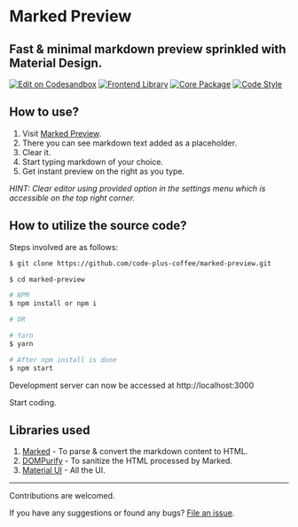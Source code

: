 # Marked Preview

## Fast & minimal markdown preview sprinkled with Material Design.

[![Edit on Codesandbox](https://img.shields.io/badge/Play%20-Codesandbox-black?style=for-the-badge&logo=codesandbox)](https://codesandbox.io/s/1ekvy)
[![Frontend Library](https://img.shields.io/badge/Frontend%20Library-Material%20UI-success?style=for-the-badge&logo=material-ui)](https://material-ui.com/)
[![Core Package](https://img.shields.io/badge/Core%20Package-Marked-important?style=for-the-badge&logo=markdown)](https://marked.js.org/)
[![Code Style](https://img.shields.io/badge/Code%20Style-Prettier-informational?style=for-the-badge&logo=prettier)](https://prettier.io/)

## How to use?

1. Visit [Marked Preview](https://markedpreview.web.app).
2. There you can see markdown text added as a placeholder.
3. Clear it.
4. Start typing markdown of your choice.
5. Get instant preview on the right as you type.

_HINT: Clear editor using provided option in the settings menu which is accessible on the top right corner._

## How to utilize the source code?

Steps involved are as follows:

```bash
$ git clone https://github.com/code-plus-coffee/marked-preview.git

$ cd marked-preview

# NPM
$ npm install or npm i

# OR

# Yarn
$ yarn

# After npm install is done
$ npm start
```

Development server can now be accessed at http://localhost:3000

Start coding.

## Libraries used

1. [Marked](https://github.com/markedjs/marked) - To parse & convert the markdown content to HTML.
2. [DOMPurify](https://github.com/cure53/DOMPurify) - To sanitize the HTML processed by Marked.
3. [Material UI](https://github.com/mui-org/material-ui) - All the UI.

---

Contributions are welcomed.

If you have any suggestions or found any bugs? [File an issue](https://github.com/code-plus-coffee/marked-preview/issues/).

